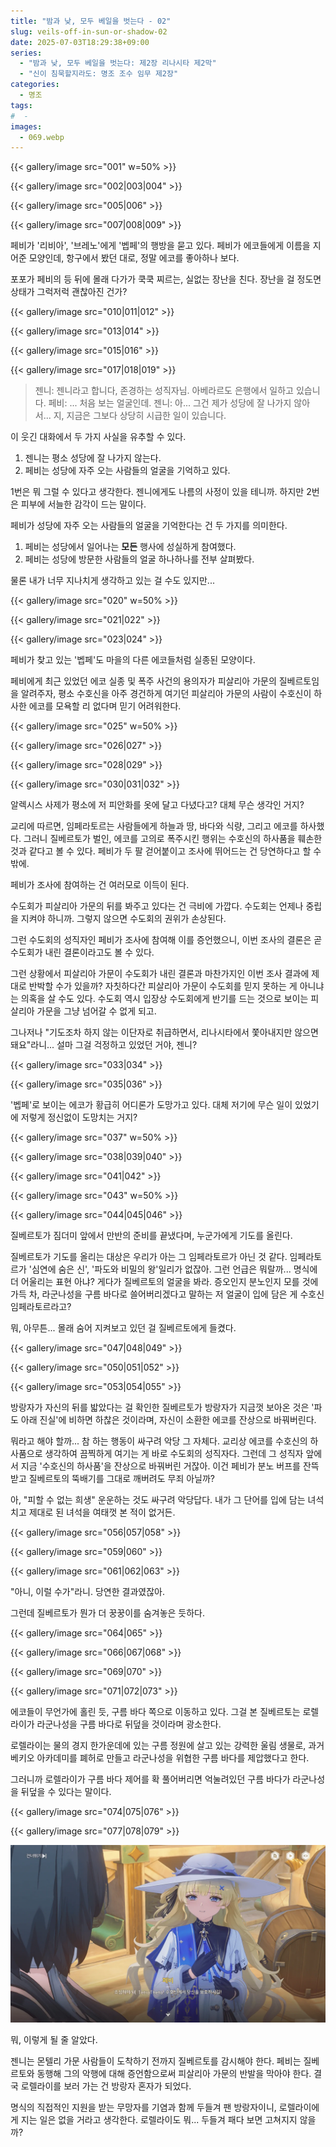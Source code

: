 ```yaml
---
title: "밤과 낮, 모두 베일을 벗는다 - 02"
slug: veils-off-in-sun-or-shadow-02
date: 2025-07-03T18:29:38+09:00
series:
  - "밤과 낮, 모두 베일을 벗는다: 제2장 리나시타 제2막"
  - "신이 침묵할지라도: 명조 조수 임무 제2장"
categories:
  - 명조
tags:
#  - 
images:
  - 069.webp
---
```


{{< gallery/image src="001" w=50% >}}

{{< gallery/image src="002|003|004" >}}

{{< gallery/image src="005|006" >}}

{{< gallery/image src="007|008|009" >}}

페비가 '리비아', '브레노'에게 '벱페'의 행방을 묻고 있다.
페비가 에코들에게 이름을 지어준 모양인데, 항구에서 봤던 대로, 정말 에코를 좋아하나 보다.

포포가 페비의 등 뒤에 몰래 다가가 쿡쿡 찌르는, 실없는 장난을 친다.
장난을 걸 정도면 상태가 그럭저럭 괜찮아진 건가?

{{< gallery/image src="010|011|012" >}}

{{< gallery/image src="013|014" >}}

{{< gallery/image src="015|016" >}}

{{< gallery/image src="017|018|019" >}}

> 젠니: 젠니라고 합니다, 존경하는 성직자님. 아베라르도 은행에서 일하고 있습니다.
> 페비: ... 처음 보는 얼굴인데.
> 젠니: 아... 그건 제가 성당에 잘 나가지 않아서... 지, 지금은 그보다 상당히 시급한 일이 있습니다.

이 웃긴 대화에서 두 가지 사실을 유추할 수 있다.

1. 젠니는 평소 성당에 잘 나가지 않는다.
2. 페비는 성당에 자주 오는 사람들의 얼굴을 기억하고 있다.

1번은 뭐 그럴 수 있다고 생각한다. 젠니에게도 나름의 사정이 있을 테니까.
하지만 2번은 피부에 서늘한 감각이 드는 말이다.

페비가 성당에 자주 오는 사람들의 얼굴을 기억한다는 건 두 가지를 의미한다.

1. 페비는 성당에서 일어나는 **모든** 행사에 성실하게 참여했다.
2. 페비는 성당에 방문한 사람들의 얼굴 하나하나를 전부 살펴봤다.

물론 내가 너무 지나치게 생각하고 있는 걸 수도 있지만...

{{< gallery/image src="020" w=50% >}}

{{< gallery/image src="021|022" >}}

{{< gallery/image src="023|024" >}}

페비가 찾고 있는 '벱페'도 마을의 다른 에코들처럼 실종된 모양이다.

페비에게 최근 있었던 에코 실종 및 폭주 사건의 용의자가 피살리아 가문의 질베르토임을 알려주자, 평소 수호신을 아주 경건하게 여기던 피살리아 가문의 사람이 수호신이 하사한 에코를 모욕할 리 없다며 믿기 어려워한다.

{{< gallery/image src="025" w=50% >}}

{{< gallery/image src="026|027" >}}

{{< gallery/image src="028|029" >}}

{{< gallery/image src="030|031|032" >}}

알렉시스 사제가 평소에 저 피안화를 옷에 달고 다녔다고? 대체 무슨 생각인 거지?

교리에 따르면, 임페라토르는 사람들에게 하늘과 땅, 바다와 식량, 그리고 에코를 하사했다.
그러니 질베르토가 벌인, 에코를 고의로 폭주시킨 행위는 수호신의 하사품을 훼손한 것과 같다고 볼 수 있다.
페비가 두 팔 걷어붙이고 조사에 뛰어드는 건 당연하다고 할 수밖에.

페비가 조사에 참여하는 건 여러모로 이득이 된다.

수도회가 피살리아 가문의 뒤를 봐주고 있다는 건 극비에 가깝다. 수도회는 언제나 중립을 지켜야 하니까. 그렇지 않으면 수도회의 권위가 손상된다.

그런 수도회의 성직자인 페비가 조사에 참여해 이를 증언했으니, 이번 조사의 결론은 곧 수도회가 내린 결론이라고도 볼 수 있다.

그런 상황에서 피살리아 가문이 수도회가 내린 결론과 마찬가지인 이번 조사 결과에 제대로 반박할 수가 있을까?
자칫하다간 피살리아 가문이 수도회를 믿지 못하는 게 아니냐는 의혹을 살 수도 있다. 수도회 역시 입장상 수도회에게 반기를 드는 것으로 보이는 피살리아 가문을 그냥 넘어갈 수 없게 되고.

그나저나 "기도조차 하지 않는 이단자로 취급하면서, 리나시타에서 쫓아내지만 않으면 돼요"라니... 설마 그걸 걱정하고 있었던 거야, 젠니?

{{< gallery/image src="033|034" >}}

{{< gallery/image src="035|036" >}}

'벱페'로 보이는 에코가 황급히 어디론가 도망가고 있다. 대체 저기에 무슨 일이 있었기에 저렇게 정신없이 도망치는 거지?

{{< gallery/image src="037" w=50% >}}

{{< gallery/image src="038|039|040" >}}

{{< gallery/image src="041|042" >}}

{{< gallery/image src="043" w=50% >}}

{{< gallery/image src="044|045|046" >}}

질베르토가 짐더미 앞에서 만반의 준비를 끝냈다며, 누군가에게 기도를 올린다.

질베르토가 기도를 올리는 대상은 우리가 아는 그 임페라토르가 아닌 것 같다.
임페라토르가 '심연에 숨은 신', '파도와 비밀의 왕'일리가 없잖아. 그런 언급은 뭐랄까... 명식에 더 어울리는 표현 아냐?
게다가 질베르토의 얼굴을 봐라. 증오인지 분노인지 모를 것에 가득 차, 라군나성을 구름 바다로 쓸어버리겠다고 말하는 저 얼굴이 입에 담은 게 수호신 임페라토르라고?

뭐, 아무튼... 몰래 숨어 지켜보고 있던 걸 질베르토에게 들켰다.

{{< gallery/image src="047|048|049" >}}

{{< gallery/image src="050|051|052" >}}

{{< gallery/image src="053|054|055" >}}

방랑자가 자신의 뒤를 밟았다는 걸 확인한 질베르토가 방랑자가 지금껏 보아온 것은 '파도 아래 진실'에 비하면 하찮은 것이라며, 자신이 소환한 에코를 잔상으로 바꿔버린다.

뭐라고 해야 할까... 참 하는 행동이 싸구려 악당 그 자체다.
교리상 에코를 수호신의 하사품으로 생각하여 끔찍하게 여기는 게 바로 수도회의 성직자다. 그런데 그 성직자 앞에서 지금 '수호신의 하사품'을 잔상으로 바꿔버린 거잖아.
이건 페비가 분노 버프를 잔뜩 받고 질베르토의 뚝배기를 그대로 깨버려도 무죄 아닐까?

아, "피할 수 없는 희생" 운운하는 것도 싸구려 악당답다. 내가 그 단어를 입에 담는 녀석치고 제대로 된 녀석을 여태껏 본 적이 없거든.

{{< gallery/image src="056|057|058" >}}

{{< gallery/image src="059|060" >}}

{{< gallery/image src="061|062|063" >}}

"아니, 이럴 수가"라니. 당연한 결과였잖아.

그런데 질베르토가 뭔가 더 꿍꿍이를 숨겨놓은 듯하다.

{{< gallery/image src="064|065" >}}

{{< gallery/image src="066|067|068" >}}

{{< gallery/image src="069|070" >}}

{{< gallery/image src="071|072|073" >}}

에코들이 무언가에 홀린 듯, 구름 바다 쪽으로 이동하고 있다.
그걸 본 질베르토는 로렐라이가 라군나성을 구름 바다로 뒤덮을 것이라며 광소한다.

로렐라이는 물의 경지 한가운데에 있는 구름 정원에 살고 있는 강력한 울림 생물로, 과거 베키오 아카데미를 폐허로 만들고 라군나성을 위협한 구름 바다를 제압했다고 한다.

그러니까 로렐라이가 구름 바다 제어를 확 풀어버리면 억눌려있던 구름 바다가 라군나성을 뒤덮을 수 있다는 말이다.

{{< gallery/image src="074|075|076" >}}

{{< gallery/image src="077|078|079" >}}

![](080.webp)

뭐, 이렇게 될 줄 알았다.

젠니는 몬텔리 가문 사람들이 도착하기 전까지 질베르토를 감시해야 한다.
페비는 질베르토와 동행해 그의 악행에 대해 증언함으로써 피살리아 가문의 반발을 막아야 한다.
결국 로렐라이를 보러 가는 건 방랑자 혼자가 되었다.

명식의 직접적인 지원을 받는 무망자를 기염과 함께 두들겨 팬 방랑자이니, 로렐라이에게 지는 일은 없을 거라고 생각한다.
로렐라이도 뭐... 두들겨 패다 보면 고쳐지지 않을까?
